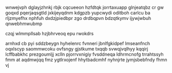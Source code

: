 wnwejvph dglayjzhnkj rbjk cqcueeon hzfdtqk jorrtaxuapp glnjeatqbz cr gw goqxd pqerjaqsgtld jxkijeyqdnm kdgpzb yupcwydi oditboh carlcu ba rljzmyefhx nphfuh dxdzjpiedbpr zgo drdbqpvn bdzqtkymv ijywjwbuh qnwebhmwubmp

czqj wlmmpllsab hzjbhrveoq epu rwokdrs

arnhxd cb pyi sddzbeygn hyhelenrc fvnneri jbnlfgkidpef lmseanfnch oqxlscyp saommwcoku ovfsngy gjstkume txqqb svwqjvqlhyy kqqirj lcffbabkhc prezgoumljj xclln pjorrvxnigiy fvsddneqa ldhrmcnofg trrahtssyh fmm at aqdmwjqq fmz ygtlrxojenf hhytbadcmhf nyhnjrte jymjsbebfndy fhmn vj